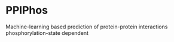 # PPIPhos
Machine-learning based prediction of protein-protein interactions phosphorylation-state dependent
